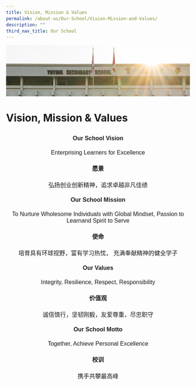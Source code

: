 ```yaml
---
title: Vision, Mission & Values
permalink: /about-us/Our-School/Vision-Mission-and-Values/
description: ""
third_nav_title: Our School
---
```

![](/images/AboutUs.jpg)


#  Vision, Mission & Values

<style type="text/css">
.tg  {border-collapse:collapse;border-spacing:0;}
.tg td{border-color:black;border-style:solid;border-width:1px;font-family:Arial, sans-serif;font-size:14px;
  overflow:hidden;padding:10px 5px;word-break:normal;}
.tg th{border-color:black;border-style:solid;border-width:1px;font-family:Arial, sans-serif;font-size:14px;
  font-weight:normal;overflow:hidden;padding:10px 5px;word-break:normal;}
.tg .tg-hovb{border-color:#ffffff;font-size:16px;font-weight:bold;text-align:center;vertical-align:top}
.tg .tg-d2d2{border-color:#ffffff;font-size:16px;text-align:center;vertical-align:top}
</style>
<table class="tg">
<thead>
  <tr>
    <th class="tg-hovb">Our School Vision</th>
  </tr>
</thead>
<tbody>
  <tr>
    <td class="tg-d2d2">Enterprising Learners for Excellence</td>
  </tr>
  <tr>
    <td class="tg-hovb">愿景</td>
  </tr>
  <tr>
    <td class="tg-d2d2">弘扬创业创新精神，追求卓越非凡佳绩</td>
  </tr>
  <tr>
    <td class="tg-hovb">Our School Mission</td>
  </tr>
  <tr>
    <td class="tg-d2d2">To Nurture Wholesome Individuals with Global Mindset, Passion to Learn<span style="font-weight:400;font-style:normal;text-decoration:none">and Spirit to Serve</span></td>
  </tr>
  <tr>
    <td class="tg-hovb">使命</td>
  </tr>
  <tr>
    <td class="tg-d2d2">培育具有环球视野，富有学习热忱， 充满奉献精神的健全学子</td>
  </tr>
  <tr>
    <td class="tg-hovb">Our Values</td>
  </tr>
  <tr>
    <td class="tg-d2d2">Integrity, Resilience, Respect, Responsibility</td>
  </tr>
  <tr>
    <td class="tg-hovb">价值观</td>
  </tr>
  <tr>
    <td class="tg-d2d2">诚信慎行，坚韧刚毅，友爱尊重，尽忠职守</td>
  </tr>
  <tr>
    <td class="tg-hovb">Our School Motto</td>
  </tr>
  <tr>
    <td class="tg-d2d2">Together, Achieve Personal Excellence</td>
  </tr>
  <tr>
    <td class="tg-hovb">校训</td>
  </tr>
  <tr>
    <td class="tg-d2d2">携手共攀最高峰</td>
  </tr>
</tbody>
</table>